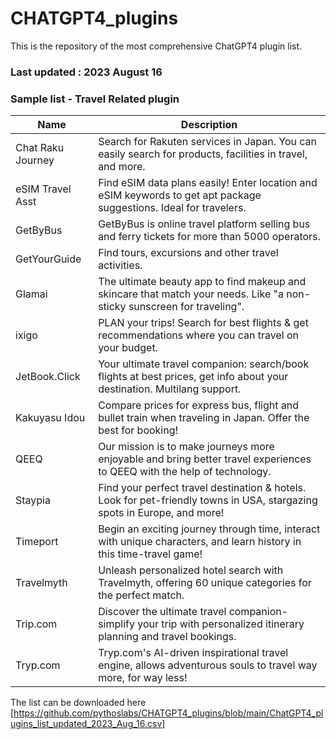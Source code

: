 # CHATGPT4_plugins
This is the repository of the  most comprehensive ChatGPT4 plugin list. 
### Last updated : 2023 August 16

### Sample list - Travel Related plugin


| Name            | Description                                                                                                      |
|-----------------|------------------------------------------------------------------------------------------------------------------|
| Chat Raku Journey | Search for Rakuten services in Japan. You can easily search for products, facilities in travel, and more.          |
| eSIM Travel Asst | Find eSIM data plans easily! Enter location and eSIM keywords to get apt package suggestions. Ideal for travelers. |
| GetByBus        | GetByBus is online travel platform selling bus and ferry tickets for more than 5000 operators.                    |
| GetYourGuide    | Find tours, excursions and other travel activities.                                                               |
| Glamai          | The ultimate beauty app to find makeup and skincare that match your needs. Like "a non-sticky sunscreen for traveling". |
| ixigo           | PLAN your trips! Search for best flights & get recommendations where you can travel on your budget.               |
| JetBook.Click   | Your ultimate travel companion: search/book flights at best prices, get info about your destination. Multilang support. |
| Kakuyasu Idou   | Compare prices for express bus, flight and bullet train when traveling in Japan. Offer the best for booking!       |
| QEEQ            | Our mission is to make journeys more enjoyable and bring better travel experiences to QEEQ with the help of technology. |
| Staypia         | Find your perfect travel destination & hotels. Look for pet-friendly towns in USA, stargazing spots in Europe, and more! |
| Timeport        | Begin an exciting journey through time, interact with unique characters, and learn history in this time-travel game! |
| Travelmyth      | Unleash personalized hotel search with Travelmyth, offering 60 unique categories for the perfect match.            |
| Trip.com        | Discover the ultimate travel companion-simplify your trip with personalized itinerary planning and travel bookings. |
| Tryp.com        | Tryp.com's AI-driven inspirational travel engine, allows adventurous souls to travel way more, for way less!       |


The list can be downloaded here 
[https://github.com/pythoslabs/CHATGPT4_plugins/blob/main/ChatGPT4_plugins_list_updated_2023_Aug_16.csv]

 

